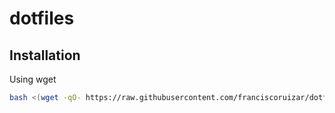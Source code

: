 # dotfiles

## Installation

Using wget
```bash
bash <(wget -qO- https://raw.githubusercontent.com/franciscoruizar/dotfiles/HEAD/installer)
```
